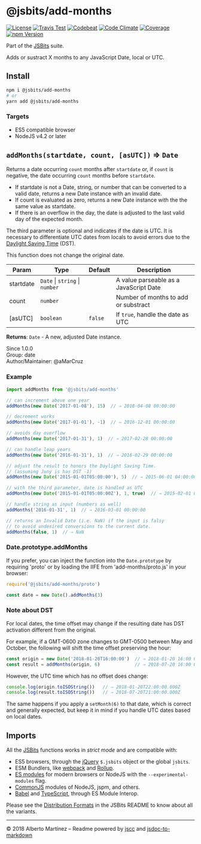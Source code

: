 # @jsbits/add-months

[![License][license-image]](LICENSE)
[![Travis Test][travis-image]][travis-url]
[![Codebeat][codebeat-image]][codebeat-url]
[![Code Climate][climate-image]][climate-url]
[![Coverage][cccover-image]][cccover-url]
[![npm Version][npm-image]][npm-url]

Part of the [JSBits][jsbits-url] suite.

Adds or sustract X months to any JavaScript Date, local or UTC.

## Install

```bash
npm i @jsbits/add-months
# or
yarn add @jsbits/add-months
```

### Targets

* ES5 compatible browser
* NodeJS v4.2 or later


## `addMonths(startdate, count, [asUTC])` ⇒ <code>Date</code> 

Returns a date occurring `count` months after `startdate` or, if `count` is
negative, the date occurring `count` months before `startdate`.

- If startdate is not a Date, string, or number that can be converted to a
   valid date, returns a new Date instance with an invalid date.
- If count is evaluated as zero, returns a new Date instance with the
   the same value as startdate.
- If there is an overflow in the day, the date is adjusted to the last
   valid day of the expected month.

The third parameter is optional and indicates if the date is UTC. It is
necessary to differentiate UTC dates from locals to avoid errors due to the
[Daylight Saving Time](https://en.wikipedia.org/wiki/Daylight_saving_time)
(DST).

This function does not change the original date.


| Param | Type | Default | Description |
| --- | --- | --- | --- |
| startdate | <code>Date</code> \| <code>string</code> \| <code>number</code> |  | A value parseable as a JavaScript Date |
| count | <code>number</code> |  | Number of months to add or substract |
| [asUTC] | <code>boolean</code> | <code>false</code> | If `true`, handle the date as UTC |

**Returns**: <code>Date</code> - A new, adjusted Date instance.  

Since 1.0.0<br>
Group: date<br>
Author/Maintainer: @aMarCruz<br>


### Example

```ts
import addMonths from '@jsbits/add-months'

// can increment above one year
addMonths(new Date('2017-01-08'), 15)  // ⇒ 2018-04-08 00:00:00

// decrement works
addMonths(new Date('2017-01-01'), -1)  // ⇒ 2016-12-01 00:00:00

// avoids day overflow
addMonths(new Date('2017-01-31'), 1)  // ⇒ 2017-02-28 00:00:00

// can handle leap years
addMonths(new Date('2016-01-31'), 1)  // ⇒ 2016-02-29 00:00:00

// adjust the result to honors the Daylight Saving Time.
// (assuming Juny is has DST -1)
addMonths(new Date('2015-01-01T05:00:00'), 5)  // ⇒ 2015-06-01 04:00:00

// with the third parameter, date is handled as UTC
addMonths(new Date('2015-01-01T05:00:00Z'), 1, true)  // ⇒ 2015-02-01 05:00:00Z

// handle string as input (numbers as well)
addMonths('2016-01-31', 1)  // ⇒ 2016-03-01 00:00:00

// returns an Invalid Date (i.e. NaN) if the input is falsy
// to avoid undesired conversions to the current date.
addMonths(false, 1)  // ⇒ NaN
```

### Date.prototype.addMonths

If you prefer, you can inject the function into the `Date.prototype` by requiring 'proto' or by loading the IIFE from 'add-months/proto.js' in your browser:

```ts
require('@jsbits/add-months/proto')

const date = new Date().addMonths(3)
```

### Note about DST

For local dates, the time offset may change if the resulting date has DST activation different from the original.

For example, if a GMT-0600 zone changes to GMT-0500 between May and October, the following will shift the time offset preserving the hour:

```ts
const origin = new Date('2018-01-20T16:00:00')  // ⇒ 2018-01-20 16:00 GMT-0600
const result = addMonths(origin, 6)             // ⇒ 2018-07-20 16:00 GMT-0500
```

However, the UTC time which has no offset does change:

```ts
console.log(origin.toISOString())   // ⇒ 2018-01-20T22:00:00.000Z
console.log(result.toISOString())   // ⇒ 2018-07-20T21:00:00.000Z
```

The same happens if you apply a `setMonth(6)` to that date, which is correct and generally expected, but keep it in mind if you handle UTC dates based on local dates.

## Imports

All the [JSBits][jsbits-url] functions works in _strict mode_ and are compatible with:

* ES5 browsers, through the [jQuery](https://jquery.com/) `$.jsbits` object or the global `jsbits`.
* ESM Bundlers, like [webpack](http://webpack.github.io/) and [Rollup](https://rollupjs.org/).
* [ES modules](http://2ality.com/2014/09/es6-modules-final.html) for modern browsers or NodeJS with the `--experimental-modules` flag.
* [CommonJS](https://nodejs.org/docs/latest/api/modules.html#modules_modules) modules of NodeJS, jspm, and others.
* [Babel](https://babeljs.io/) and [TypeScript](www.typescriptlang.org/), through ES Module Interop.

Please see the [Distribution Formats][jsbits-formats] in the JSBits README to know about all the variants.


---
&copy; 2018 Alberto Martínez &ndash; Readme powered by [jscc](https://github.com/aMarCruz/jscc) and [jsdoc-to-markdown](https://github.com/75lb/jsdoc-to-markdown)

[license-image]:  https://img.shields.io/badge/license-BSD%202--Clause-blue.svg
[npm-image]:      https://img.shields.io/npm/v/@jsbits/add-months.svg
[npm-url]:        https://www.npmjs.com/package/@jsbits/add-months
[travis-image]:   https://img.shields.io/travis/ProJSLib/jsbits.svg
[travis-url]:     https://travis-ci.org/ProJSLib/jsbits

[codebeat-image]: https://codebeat.co/badges/5b07ccc1-be43-41d8-aeaf-eee1913d4173
[codebeat-url]:   https://codebeat.co/projects/github-com-projslib-jsbits-master
[climate-image]:  https://codeclimate.com/github/ProJSLib/jsbits/badges/gpa.svg
[climate-url]:    https://codeclimate.com/github/ProJSLib/jsbits
[cccover-image]:  https://api.codeclimate.com/v1/badges/e991c05e8a92448d30f0/test_coverage
[cccover-url]:    https://codeclimate.com/github/ProJSLib/jsbits/test_coverage

[jsbits-url]:     https://github.com/ProJSLib/jsbits
[jsbits-formats]: https://github.com/ProJSLib/jsbits#distribution-formats
